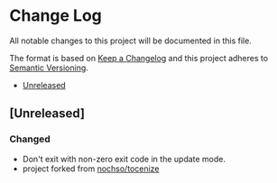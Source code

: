 Change Log
==========

All notable changes to this project will be documented in this file.

The format is based on [Keep a Changelog](http://keepachangelog.com/) and this
project adheres to [Semantic Versioning](http://semver.org/).

- [Unreleased](#Unreleased)

<!--
Added      new features.
Changed    changes in existing functionality.
Deprecated once-stable features removed in upcoming releases.
Removed    deprecated features removed in this release.
Fixed      any bug fixes.
Security   invite users to upgrade in case of vulnerabilities.
-->

[Unreleased]
------------

### Changed

- Don't exit with non-zero exit code in the update mode.
- project forked from [nochso/tocenize](https://github.com/nochso/tocenize)
